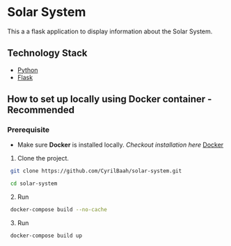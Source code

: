 # Solar System
This a a flask application to display information about the Solar System.

## Technology Stack
- [Python](https://www.python.org/ "python")
- [Flask](https://flask.palletsprojects.com/ "Flask")


## How to set up locally using Docker container - **Recommended**
### Prerequisite
- Make sure **Docker** is installed locally. *Checkout installation here* [Docker](https://www.docker.com/ "Docker")

1. Clone the project.
```sh
 git clone https://github.com/CyrilBaah/solar-system.git
```
```sh
 cd solar-system
```
2. Run 
```sh
 docker-compose build --no-cache
```
3. Run 
```sh
 docker-compose build up
```
